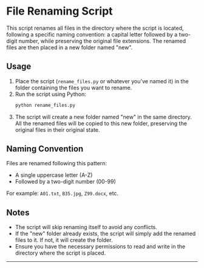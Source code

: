 # File Renaming Script

This script renames all files in the directory where the script is located, following a specific naming convention: a capital letter followed by a two-digit number, while preserving the original file extensions. The renamed files are then placed in a new folder named "new".

## Usage

1. Place the script (`rename_files.py` or whatever you've named it) in the folder containing the files you want to rename.
2. Run the script using Python:
   ```bash
   python rename_files.py
   ```
3. The script will create a new folder named "new" in the same directory. All the renamed files will be copied to this new folder, preserving the original files in their original state.

## Naming Convention

Files are renamed following this pattern: 
- A single uppercase letter (A-Z)
- Followed by a two-digit number (00-99)

For example: `A01.txt`, `B35.jpg`, `Z99.docx`, etc.

## Notes

- The script will skip renaming itself to avoid any conflicts.
- If the "new" folder already exists, the script will simply add the renamed files to it. If not, it will create the folder.
- Ensure you have the necessary permissions to read and write in the directory where the script is placed.

---
